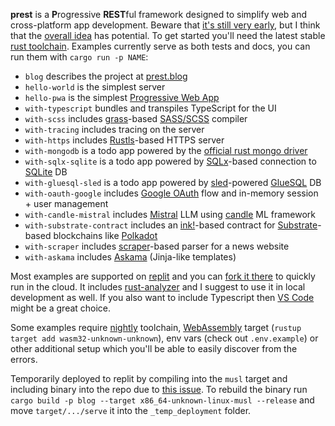 **prest** is a **P**rogressive **REST**ful framework designed to simplify web and cross-platform app development. Beware that [it's still very early](https://prest.blog/roadmap), but I think that the [overall idea](https://prest.blog/motivation) has potential. To get started you'll need the latest stable [rust toolchain](https://rustup.rs/). Examples currently serve as both tests and docs, you can run them with `cargo run -p NAME`:

- `blog` describes the project at [prest.blog](https://prest.blog)
- `hello-world` is the simplest server
- `hello-pwa` is the simplest [Progressive Web App](https://web.dev/what-are-pwas/)
- `with-typescript` bundles and transpiles TypeScript for the UI
- `with-scss` includes [grass](https://github.com/connorskees/grass)-based [SASS/SCSS](https://sass-lang.com/) compiler
- `with-tracing` includes tracing on the server
- `with-https` includes [Rustls](https://github.com/rustls/rustls)-based HTTPS server
- `with-mongodb` is a todo app powered by the [official rust mongo driver](https://github.com/mongodb/mongo-rust-driver) 
- `with-sqlx-sqlite` is a todo app powered by [SQLx](https://github.com/launchbadge/sqlx)-based connection to [SQLite](https://www.sqlite.org/index.html) DB
- `with-gluesql-sled` is a todo app powered by [sled](http://sled.rs/)-powered [GlueSQL](https://gluesql.org/docs/) DB
- `with-oauth-google` includes [Google OAuth](https://developers.google.com/identity/protocols/oauth2) flow and in-memory session + user management
- `with-candle-mistral` includes [Mistral](https://mistral.ai/news/announcing-mistral-7b/) LLM using [candle](https://github.com/huggingface/candle) ML framework
- `with-substrate-contract` includes an [ink!](https://use.ink/)-based contract for [Substrate](https://substrate.io/)-based blockchains like [Polkadot](https://www.polkadot.network/)
- `with-scraper` includes [scraper](https://github.com/causal-agent/scraper-based)-based parser for a news website
- `with-askama` includes [Askama](https://github.com/djc/askama) (Jinja-like templates)

Most examples are supported on [replit](https://replit.com/) and you can [fork it there](https://replit.com/@eDezhic/prest) to quickly run in the cloud. It includes [rust-analyzer](https://rust-analyzer.github.io/) and I suggest to use it in local development as well. If you also want to include Typescript then [VS Code](https://code.visualstudio.com/) might be a great choice.

Some examples require [nightly](https://rust-lang.github.io/rustup/concepts/channels.html#working-with-nightly-rust) toolchain, [WebAssembly](https://webassembly.org/) target (`rustup target add wasm32-unknown-unknown`), env vars (check out `.env.example`) or other additional setup which you'll be able to easily discover from the errors.

Temporarily deployed to replit by compiling into the `musl` target and including binary into the repo due to [this issue](https://ask.replit.com/t/deployment-time-outs/73694). To rebuild the binary run `cargo build -p blog --target x86_64-unknown-linux-musl --release` and move `target/.../serve` it into the `_temp_deployment` folder.